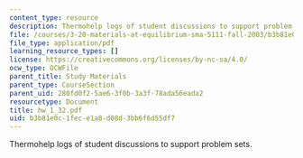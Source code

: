 ```yaml
---
content_type: resource
description: Thermohelp logs of student discussions to support problem sets.
file: /courses/3-20-materials-at-equilibrium-sma-5111-fall-2003/b3b81e0c1fece1a8d08d3bb6f6d55df7_hw_1_32.pdf
file_type: application/pdf
learning_resource_types: []
license: https://creativecommons.org/licenses/by-nc-sa/4.0/
ocw_type: OCWFile
parent_title: Study Materials
parent_type: CourseSection
parent_uid: 280fd0f2-5ae6-3f0b-3a3f-78ada56eada2
resourcetype: Document
title: hw_1_32.pdf
uid: b3b81e0c-1fec-e1a8-d08d-3bb6f6d55df7
---
```

Thermohelp logs of student discussions to support problem sets.